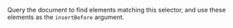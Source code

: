 Query the document to find elements matching this selector, and use these elements as the `insertBefore` argument.
